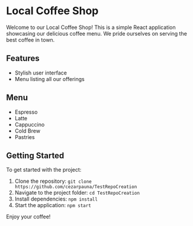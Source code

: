 # Local Coffee Shop

Welcome to our Local Coffee Shop! This is a simple React application showcasing our delicious coffee menu. We pride ourselves on serving the best coffee in town.

## Features
- Stylish user interface
- Menu listing all our offerings

## Menu
- Espresso
- Latte
- Cappuccino
- Cold Brew
- Pastries

## Getting Started
To get started with the project:
1. Clone the repository: `git clone https://github.com/cezarpauna/TestRepoCreation`
2. Navigate to the project folder: `cd TestRepoCreation`
3. Install dependencies: `npm install`
4. Start the application: `npm start`

Enjoy your coffee!